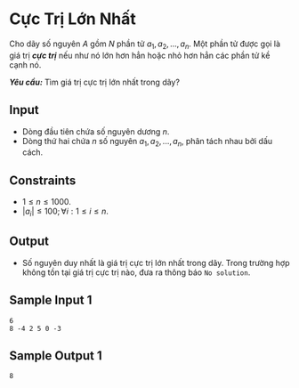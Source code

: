 # Cực Trị Lớn Nhất

Cho dãy số nguyên $A$ gồm $N$ phần tử $a_1, a_2,..., a_n$. Một phần tử được gọi là giá trị ***cực trị*** nếu như nó lớn hơn hẳn hoặc nhỏ hơn hẳn các phần tử kề cạnh nó.

***Yêu cầu:*** Tìm giá trị cực trị lớn nhất trong dãy?

## Input

- Dòng đầu tiên chứa số nguyên dương $n$.
- Dòng thứ hai chứa $n$ số nguyên $a_1, a_2,..., a_n,$ phân tách nhau bởi dấu cách.

## Constraints

- $1 \le n \le 1000$.
- $|a_i| \le 100; \forall i: 1 \le i \le n$.

## Output

- Số nguyên duy nhất là giá trị cực trị lớn nhất trong dãy. Trong trường hợp không tồn tại giá trị cực trị nào, đưa ra thông báo `No solution`.

## Sample Input 1

```
6
8 -4 2 5 0 -3
```

## Sample Output 1

```
8
```

